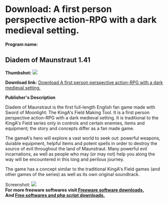 # Download: A first person perspective action-RPG with a dark medieval setting.

**Program name:**

## Diadem of Maunstraut 1.41

  
**Thumbshot:** ![](http://www.freewarefiles.com/screenshot/diademmaunstraut_md.jpg)   
  
**Download link:** [Download A first person perspective action-RPG with a dark medieval setting.](http://freesoftwares.boysofts.com/Diadem-Of-Maunstraut_program_44876.html)  
  


**Publisher's Description**  
  


Diadem of Maunstraut is the first full-length English fan game made with Sword of Moonlight: The KingA's Field Making Tool. It is a first person perspective action-RPG with a dark medieval setting. It is traditional to the KingA's Field series only in controls and certain enemies, items and equipment; the story and concepts differ as a fan made game. 

The gameA's hero will explore a vast world to seek out: powerful weapons, durable equipment, helpful items and potent spells in order to destroy the source of evil throughout the land of Maunstraut. Many powerful evil incarnations, as well as people who may (or may not) help you along the way will be encountered in this long and perilous journey. 

The game has a concept similar to the traditional KingA's Field games (and other games of the series) as well as its own original soundtrack. 

  
  
Screenshot: ![](http://www.freewarefiles.com/screenshot/diademmaunstraut.jpg)   
**For more freeware softwares visit [Freeware software downloads.](http://freesoftwares.boysofts.com/)**   
**And [Free softwares and php script downloads.](http://www.boysofts.com/)**
